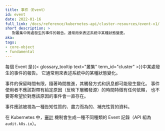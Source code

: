 ```yaml
---
title: 事件（Event）
id: event
date: 2022-01-16
full_link: /docs/reference/kubernetes-api/cluster-resources/event-v1/
short_description: >
   對叢集中周處發生的事件的報告。通常用來表述系統中某種狀態變更。
aka: 
tags:
- core-object
- fundamental
---
```


<!--
title: Event
id: event
date: 2022-01-16
full_link: /docs/reference/kubernetes-api/cluster-resources/event-v1/
short_description: >
   A report of an event somewhere in the cluster. It generally denotes some state change in the system.
aka: 
tags:
- core-object
- fundamental
-->

<!--
Each Event is a report of an event somewhere in the {{< glossary_tooltip text="cluster" term_id="cluster" >}}.
It generally denotes some state change in the system.
-->
每個 Event 是{{< glossary_tooltip text="叢集" term_id="cluster" >}}中某處發生的事件的報告。
它通常用來表述系統中的某種狀態變化。

<!--more-->

<!--
Events have a limited retention time and triggers and messages may evolve with time. 
Event consumers should not rely on the timing of an event with a given reason reflecting a consistent underlying trigger, 
or the continued existence of events with that reason. 
-->
事件的保留時間有限，隨著時間推進，其觸發方式和訊息都可能發生變化。
事件使用者不應該對帶有給定原因（反映下層觸發源）的時間特徵有任何依賴，
也不要寄希望於對應該原因的事件會一直存在。

<!--
Events should be treated as informative, best-effort, supplemental data.
-->
事件應該被視為一種告知性質的、盡力而為的、補充性質的資料。

<!--
In Kubernetes, [auditing](/docs/tasks/debug/debug-cluster/audit/) generates a different kind of
Event record (API group `audit.k8s.io`).
-->
在 Kubernetes 中，[審計](/zh-cn/docs/tasks/debug/debug-cluster/audit/)
機制會生成一種不同種類的 Event 記錄（API 組為 `audit.k8s.io`）。


